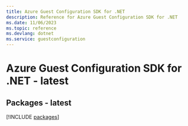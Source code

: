 ```yaml
---
title: Azure Guest Configuration SDK for .NET
description: Reference for Azure Guest Configuration SDK for .NET
ms.date: 11/06/2023
ms.topic: reference
ms.devlang: dotnet
ms.service: guestconfiguration
---
```

# Azure Guest Configuration SDK for .NET - latest
## Packages - latest
[!INCLUDE [packages](guest-configuration-index.md)]